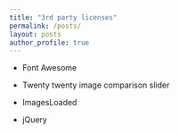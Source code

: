 ```yaml
---
title: "3rd party licenses"
permalink: /posts/
layout: posts
author_profile: true
---
```


* Font Awesome

* Twenty twenty image comparison slider

* ImagesLoaded

* jQuery

